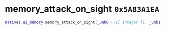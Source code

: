 # memory_attack_on_sight `0x5A83A1EA`

```lua
natives.ai_memory.memory_attack_on_sight(_unk0 --[[ integer ]], _unk1 --[[ integer ]])
```